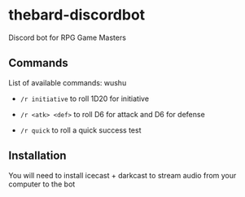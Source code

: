 # thebard-discordbot

Discord bot for RPG Game Masters


## Commands

List of available commands: wushu
- `/r initiative` to roll 1D20 for initiative

- `/r <atk> <def>` to roll <atk>D6 for attack and <def>D6 for defense

- `/r quick` to roll a quick success test


## Installation

You will need to install icecast + darkcast to stream audio from your computer to the bot 
